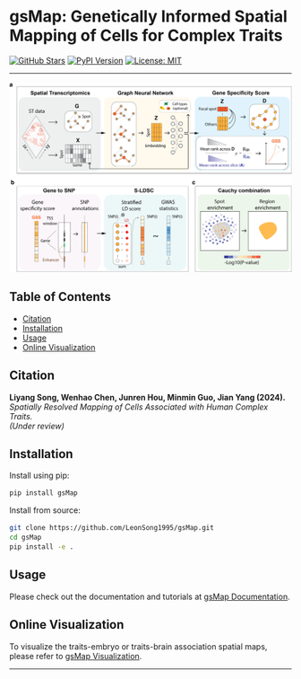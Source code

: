 # gsMap: Genetically Informed Spatial Mapping of Cells for Complex Traits

[![GitHub Stars](https://img.shields.io/github/stars/LeonSong1995/gsMap?logo=GitHub&color=yellow)](https://github.com/LeonSong1995/gsMap/stargazers)
[![PyPI Version](https://img.shields.io/pypi/v/gsMap)](https://pypi.org/project/gsMap)
[![License: MIT](https://img.shields.io/badge/License-MIT-yellow.svg)](https://opensource.org/licenses/MIT)

---

![Model Architecture](schematic.png)

## Table of Contents

- [Citation](#citation)
- [Installation](#installation)
- [Usage](#usage)
- [Online Visualization](#online-visualization)

## Citation

**Liyang Song, Wenhao Chen, Junren Hou, Minmin Guo, Jian Yang (2024).**  
*Spatially Resolved Mapping of Cells Associated with Human Complex Traits.*  
*(Under review)*

## Installation

Install using pip:

```bash
pip install gsMap
```

Install from source:

```bash
git clone https://github.com/LeonSong1995/gsMap.git
cd gsMap
pip install -e .
```

## Usage

Please check out the documentation and tutorials at [gsMap Documentation](https://yanglab.westlake.edu.cn/gsmap/document).

## Online Visualization

To visualize the traits-embryo or traits-brain association spatial maps, please refer to [gsMap Visualization](https://yanglab.westlake.edu.cn/gsmap/visualize).

---